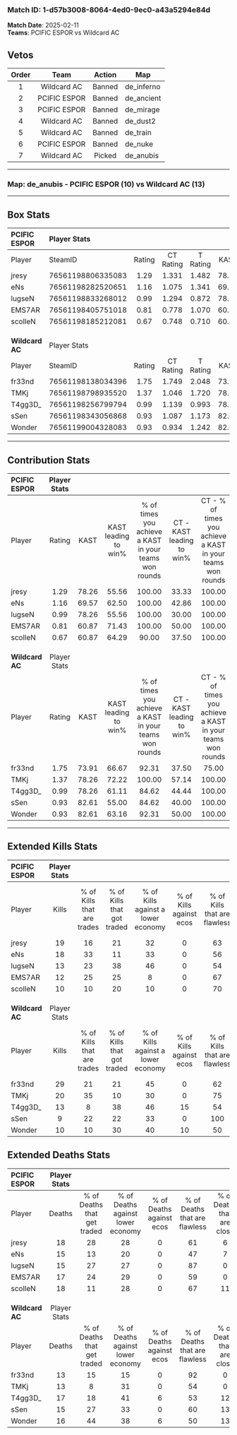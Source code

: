 ### Match ID: 1-d57b3008-8064-4ed0-9ec0-a43a5294e84d  
**Match Date**: 2025-02-11  
**Teams**: PCIFIC ESPOR vs Wildcard AC  

## Vetos  

| Order | Team | Action | Map |
| :---: | :--: | :----: | --- |
| 1 | Wildcard AC | Banned | de_inferno |
| 2 | PCIFIC ESPOR | Banned | de_ancient |
| 3 | PCIFIC ESPOR | Banned | de_mirage |
| 4 | Wildcard AC | Banned | de_dust2 |
| 5 | Wildcard AC | Banned | de_train |
| 6 | PCIFIC ESPOR | Banned | de_nuke |
| 7 | Wildcard AC | Picked | de_anubis |

---  

### **Map**: de_anubis - PCIFIC ESPOR (10) vs Wildcard AC (13)  
---  

## Box Stats  

| **PCIFIC ESPOR** | Player Stats      |        |           |          |       |       |       |         |        |      |     |
| :- | :- | :-: | :-: | :-: | :-: | :-: | :-: | :-: | :-: | :-: | :-: |
| Player           | SteamID           | Rating | CT Rating | T Rating | KAST  |  ADR  | Kills | Assists | Deaths | K/D  | HS% |
| jresy            | 76561198806335083 |  1.29  |   1.331   |  1.482   | 78.26 | 102.0 |  19   |    7    |   18   | 1.06 | 47  |
| eNs              | 76561198282520651 |  1.16  |   1.075   |  1.341   | 69.57 | 79.2  |  18   |    1    |   15   | 1.20 | 55  |
| lugseN           | 76561198833268012 |  0.99  |   1.294   |  0.872   | 78.26 | 62.1  |  13   |    5    |   15   | 0.87 | 46  |
| EMS7AR           | 76561198405751018 |  0.81  |   0.778   |  1.070   | 60.87 | 69.3  |  12   |    6    |   17   | 0.71 | 66  |
| scolleN          | 76561198185212081 |  0.67  |   0.748   |  0.710   | 60.87 | 57.5  |  10   |    5    |   18   | 0.56 | 60  |
|                  |                   |        |           |          |       |       |       |         |        |      |     |
|                  |                   |        |           |          |       |       |       |         |        |      |     |
|                  |                   |        |           |          |       |       |       |         |        |      |     |
| **Wildcard AC**  | Player Stats      |        |           |          |       |       |       |         |        |      |     |
| Player           | SteamID           | Rating | CT Rating | T Rating | KAST  |  ADR  | Kills | Assists | Deaths | K/D  | HS% |
| fr33nd           | 76561198138034396 |  1.75  |   1.749   |  2.048   | 73.91 | 110.4 |  29   |    1    |   13   | 2.23 | 20  |
| TMKj             | 76561198798935520 |  1.37  |   1.046   |  1.720   | 78.26 | 80.3  |  20   |    8    |   13   | 1.54 | 75  |
| T4gg3D_          | 76561198256799794 |  0.99  |   1.139   |  0.993   | 78.26 | 69.9  |  13   |    9    |   17   | 0.76 | 61  |
| sSen             | 76561198343056868 |  0.93  |   1.087   |  1.173   | 82.61 | 70.9  |   9   |   11    |   15   | 0.60 | 66  |
| Wonder           | 76561199004328083 |  0.93  |   0.934   |  1.242   | 82.61 | 72.7  |  10   |    7    |   16   | 0.63 | 50  |
---  

## Contribution Stats  

| **PCIFIC ESPOR** | Player Stats |       |                      |                                                        |                           |                                                             |                          |                                                            |
| :- | :-: | :-: | :-: | :-: | :-: | :-: | :-: | :-: |
| Player           |    Rating    | KAST  | KAST leading to win% | % of times you achieve a KAST in your teams won rounds | CT - KAST leading to win% | CT - % of times you achieve a KAST in your teams won rounds | T - KAST leading to win% | T - % of times you achieve a KAST in your teams won rounds |
| jresy            |     1.29     | 78.26 |        55.56         |                         100.00                         |           33.33           |                           100.00                            |          77.78           |                           100.00                           |
| eNs              |     1.16     | 69.57 |        62.50         |                         100.00                         |           42.86           |                           100.00                            |          77.78           |                           100.00                           |
| lugseN           |     0.99     | 78.26 |        55.56         |                         100.00                         |           30.00           |                           100.00                            |          87.50           |                           100.00                           |
| EMS7AR           |     0.81     | 60.87 |        71.43         |                         100.00                         |           50.00           |                           100.00                            |          87.50           |                           100.00                           |
| scolleN          |     0.67     | 60.87 |        64.29         |                         90.00                          |           37.50           |                           100.00                            |          100.00          |                           85.71                            |
|                  |              |       |                      |                                                        |                           |                                                             |                          |                                                            |
|                  |              |       |                      |                                                        |                           |                                                             |                          |                                                            |
|                  |              |       |                      |                                                        |                           |                                                             |                          |                                                            |
| **Wildcard AC**  | Player Stats |       |                      |                                                        |                           |                                                             |                          |                                                            |
| Player           |    Rating    | KAST  | KAST leading to win% | % of times you achieve a KAST in your teams won rounds | CT - KAST leading to win% | CT - % of times you achieve a KAST in your teams won rounds | T - KAST leading to win% | T - % of times you achieve a KAST in your teams won rounds |
| fr33nd           |     1.75     | 73.91 |        66.67         |                         92.31                          |           37.50           |                            75.00                            |          90.00           |                           100.00                           |
| TMKj             |     1.37     | 78.26 |        72.22         |                         100.00                         |           57.14           |                           100.00                            |          81.82           |                           100.00                           |
| T4gg3D_          |     0.99     | 78.26 |        61.11         |                         84.62                          |           44.44           |                           100.00                            |          77.78           |                           77.78                            |
| sSen             |     0.93     | 82.61 |        55.00         |                         84.62                          |           40.00           |                           100.00                            |          70.00           |                           77.78                            |
| Wonder           |     0.93     | 82.61 |        63.16         |                         92.31                          |           50.00           |                           100.00                            |          72.73           |                           88.89                            |
---  

## Extended Kills Stats  

| **PCIFIC ESPOR** | Player Stats |                            |                            |                                    |                         |                              |                                 |                                       |                    |           |
| :- | :-: | :-: | :-: | :-: | :-: | :-: | :-: | :-: | :-: | :-: |
| Player           |    Kills     | % of Kills that are trades | % of Kills that got traded | % of Kills against a lower economy | % of Kills against ecos | % of Kills that are flawless | % of Kills that are close duels | % of Kills that are assisted by flash | Pistol Round Kills | AWP Kills |
| jresy            |      19      |             16             |             21             |                 32                 |            0            |              63              |               11                |                  11                   |         3          |     1     |
| eNs              |      18      |             33             |             11             |                 33                 |            0            |              56              |               11                |                  17                   |         4          |     0     |
| lugseN           |      13      |             23             |             38             |                 46                 |            0            |              54              |                8                |                   8                   |         2          |     5     |
| EMS7AR           |      12      |             25             |             25             |                 8                  |            0            |              67              |                0                |                  25                   |         1          |     0     |
| scolleN          |      10      |             10             |             20             |                 10                 |            0            |              70              |               10                |                   0                   |         0          |     0     |
|                  |              |                            |                            |                                    |                         |                              |                                 |                                       |                    |           |
|                  |              |                            |                            |                                    |                         |                              |                                 |                                       |                    |           |
|                  |              |                            |                            |                                    |                         |                              |                                 |                                       |                    |           |
| **Wildcard AC**  | Player Stats |                            |                            |                                    |                         |                              |                                 |                                       |                    |           |
| Player           |    Kills     | % of Kills that are trades | % of Kills that got traded | % of Kills against a lower economy | % of Kills against ecos | % of Kills that are flawless | % of Kills that are close duels | % of Kills that are assisted by flash | Pistol Round Kills | AWP Kills |
| fr33nd           |      29      |             21             |             21             |                 45                 |            0            |              62              |                3                |                   7                   |         1          |    20     |
| TMKj             |      20      |             35             |             10             |                 30                 |            0            |              75              |                5                |                  10                   |         0          |     0     |
| T4gg3D_          |      13      |             8              |             38             |                 46                 |           15            |              54              |                0                |                   0                   |         2          |     0     |
| sSen             |      9       |             22             |             22             |                 33                 |            0            |             100              |               11                |                  22                   |         1          |     0     |
| Wonder           |      10      |             10             |             30             |                 40                 |           10            |              50              |               10                |                  30                   |         1          |     0     |
## Extended Deaths Stats  

| **PCIFIC ESPOR** | Player Stats |                             |                                   |                          |                               |                            |                           |               |
| :- | :-: | :-: | :-: | :-: | :-: | :-: | :-: | :-: |
| Player           |    Deaths    | % of Deaths that get traded | % of Deaths against lower economy | % of Deaths against ecos | % of Deaths that are flawless | % of Deaths that are close | % of Deaths while blinded | Deaths to AWP |
| jresy            |      18      |             28              |                28                 |            0             |              61               |             6              |            11             |       4       |
| eNs              |      15      |             13              |                20                 |            0             |              47               |             7              |            13             |       4       |
| lugseN           |      15      |             27              |                27                 |            0             |              87               |             0              |            20             |       5       |
| EMS7AR           |      17      |             24              |                29                 |            0             |              59               |             0              |             0             |       5       |
| scolleN          |      18      |             11              |                28                 |            0             |              67               |             11             |            11             |       2       |
|                  |              |                             |                                   |                          |                               |                            |                           |               |
|                  |              |                             |                                   |                          |                               |                            |                           |               |
|                  |              |                             |                                   |                          |                               |                            |                           |               |
| **Wildcard AC**  | Player Stats |                             |                                   |                          |                               |                            |                           |               |
| Player           |    Deaths    | % of Deaths that get traded | % of Deaths against lower economy | % of Deaths against ecos | % of Deaths that are flawless | % of Deaths that are close | % of Deaths while blinded | Deaths to AWP |
| fr33nd           |      13      |             15              |                15                 |            0             |              92               |             0              |             0             |       0       |
| TMKj             |      13      |              8              |                31                 |            0             |              54               |             0              |            31             |       1       |
| T4gg3D_          |      17      |             18              |                41                 |            6             |              53               |             12             |            18             |       1       |
| sSen             |      15      |             27              |                33                 |            0             |              60               |             13             |             7             |       2       |
| Wonder           |      16      |             44              |                38                 |            6             |              50               |             13             |             6             |       2       |
